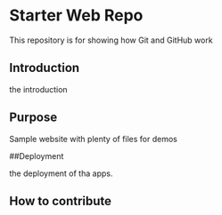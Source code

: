 # Starter Web Repo

This repository is for showing how Git and GitHub work

## Introduction

the introduction

## Purpose

Sample website with plenty of files for demos

##Deployment

the deployment of tha apps.

## How to contribute